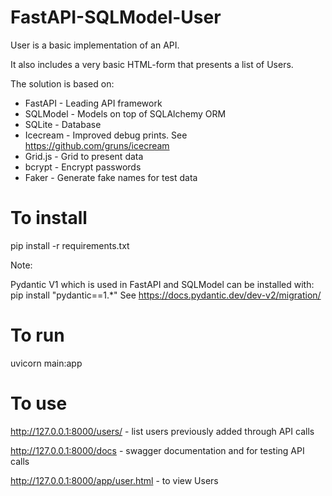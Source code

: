 # FastAPI-SQLModel-User

User is a basic implementation of an API.

It also includes a very basic HTML-form that presents a list of Users.

The solution is based on:
  - FastAPI - Leading API framework
  - SQLModel - Models on top of SQLAlchemy ORM
  - SQLite - Database
  - Icecream - Improved debug prints. See https://github.com/gruns/icecream
  - Grid.js - Grid to present data
  - bcrypt - Encrypt passwords
  - Faker - Generate fake names for test data

# To install
pip install -r requirements.txt

Note: 

Pydantic V1 which is used in FastAPI and SQLModel can be installed with: pip install "pydantic==1.*" See https://docs.pydantic.dev/dev-v2/migration/

# To run
uvicorn main:app

# To use

http://127.0.0.1:8000/users/ - list users previously added through API calls


http://127.0.0.1:8000/docs - swagger documentation and for testing API calls


http://127.0.0.1:8000/app/user.html - to view Users 